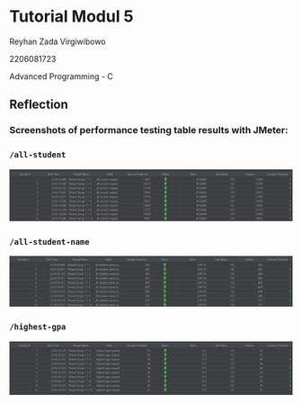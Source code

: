 # Tutorial Modul 5

Reyhan Zada Virgiwibowo

2206081723

Advanced Programming - C

## Reflection

### Screenshots of performance testing table results with JMeter:



### `/all-student`

<img src="src/static/all-student_table.jpg" alt="all-student_table" />

### `/all-student-name`

<img src="src/static/all-student-name_table.jpg" alt="all-student-name_table" />

### `/highest-gpa`

<img src="src/static/highest-gpa_table.jpg" alt="highest-gpa_table" />
